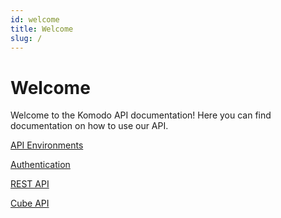 ```yaml
---
id: welcome
title: Welcome
slug: /
---
```


# Welcome

Welcome to the Komodo API documentation! Here you can find documentation on how to use our API.

[API Environments](./environments.md)

[Authentication](./auth.mdx)

[REST API](./rest.md)

[Cube API](./cube.md)
